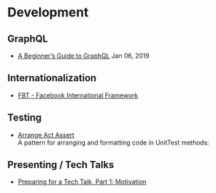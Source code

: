 # Development

## GraphQL
- [A Beginner’s Guide to GraphQL](https://dev.to/leonardomso/a-beginners-guide-to-graphql-3kjj) Jan 06, 2019

## Internationalization
- [FBT - Facebook International Framework](https://facebookincubator.github.io/fbt/)

## Testing
- [Arrange Act Assert](http://wiki.c2.com/?ArrangeActAssert)  
  A pattern for arranging and formatting code in UnitTest methods:

## Presenting / Tech Talks
- [Preparing for a Tech Talk, Part 1: Motivation](https://overreacted.io/preparing-for-tech-talk-part-1-motivation/)

